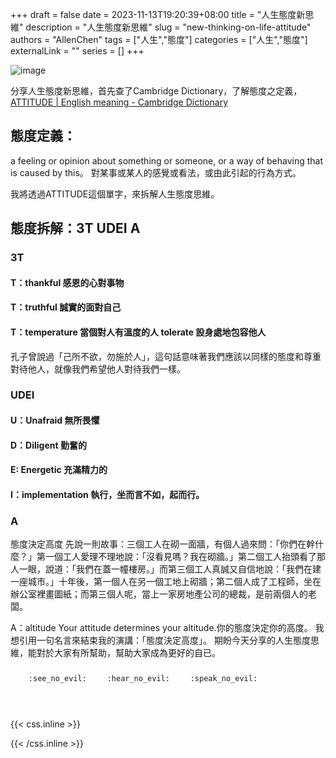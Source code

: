 +++ 
draft = false
date = 2023-11-13T19:20:39+08:00
title = "人生態度新思維"
description = "人生態度新思維"
slug = "new-thinking-on-life-attitude"
authors = "AllenChen"
tags = ["人生","態度"]
categories = ["人生","態度"]
externalLink = ""
series = []
+++

![image](/images/post/A-rabbit-with-big-blue-eyes-have-a-good-attitude-with-Van-Gogh-style.jpeg)

分享人生態度新思維，首先查了Cambridge Dictionary，了解態度之定義，
[ATTITUDE | English meaning - Cambridge Dictionary](https://dictionary.cambridge.org/dictionary/english/attitude)

## 態度定義：
a feeling or opinion about something or someone, or a way of behaving that is caused by this。
對某事或某人的感覺或看法，或由此引起的行為方式。

我將透過ATTITUDE這個單字，來拆解人生態度思維。
## 態度拆解：3T UDEI A
### 3T
#### T：thankful 感恩的心對事物
#### T：truthful 誠實的面對自己
#### T：temperature 當個對人有溫度的人 tolerate 設身處地包容他人
孔子曾說過「己所不欲，勿施於人」，這句話意味著我們應該以同樣的態度和尊重對待他人，就像我們希望他人對待我們一樣。

### UDEI
#### U：Unafraid 無所畏懼
#### D：Diligent 勤奮的
#### E: Energetic 充滿精力的
#### I：implementation 執行，坐而言不如，起而行。 
### A
態度決定高度
先說一則故事：三個工人在砌一面牆，有個人過來問：「你們在幹什麼？」第一個工人愛理不理地說：「沒看見嗎？我在砌牆。」第二個工人抬頭看了那人一眼，說道：「我們在蓋一幢樓房。」而第三個工人真誠又自信地說：「我們在建一座城市。」十年後，第一個人在另一個工地上砌牆；第二個人成了工程師，坐在辦公室裡畫圖紙；而第三個人呢，當上一家房地產公司的總裁，是前兩個人的老闆。

A：altitude Your attitude determines your altitude.你的態度決定你的高度。
我想引用一句名言來結束我的演講：「態度決定高度」。
期盼今天分享的人生態度思維，能對於大家有所幫助，幫助大家成為更好的自已。

<p><span class="nowrap"><span class="emojify">🙈</span> <code>:see_no_evil:</code></span>  <span class="nowrap"><span class="emojify">🙉</span> <code>:hear_no_evil:</code></span>  <span class="nowrap"><span class="emojify">🙊</span> <code>:speak_no_evil:</code></span></p>
<br>
    

{{< css.inline >}}
<style>
.emojify {
	font-family: Apple Color Emoji, Segoe UI Emoji, NotoColorEmoji, Segoe UI Symbol, Android Emoji, EmojiSymbols;
	font-size: 2rem;
	vertical-align: middle;
}
@media screen and (max-width:650px) {
  .nowrap {
    display: block;
    margin: 25px 0;
  }
}
</style>
{{< /css.inline >}}

